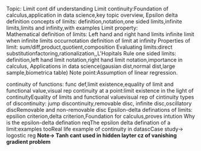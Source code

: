 Topic: Limit cont dif
understanding Limit continuity:Foundation of calculus,application in data science,key topic overview, Epsilon delta definition
concepts of limits: definition,notation,one sided limits,infinite limits,limits and infinity,with examples
Limit property:
Mathematical definition of limits:
Left hand and right hand limits
infinite limit
when infinite limits occurnotation
definition of limit at infinity
Properties of limit: sum/diff,product,quotient,composition
Evaluating limits:direct substitutionfactoring,rationalization,\,L'Hopitals Rule
one sided limits:  definition,left hand limit notation,right hand limit notation,importance in calculus, Applications in data science(gausian dist,normal dist,large sample,biometrica table)
Note point:Assumption of linear regression.

continuity of functions: func def,limit existence,equality of limit and functional value,visual rep
continuity at a point:limit existence in the light of continuityEquality of limits and functional valuevisual rep of cintinuity
types of discontinuity: jump discontinuity,removable disc, infinite disc,oscillatory discRemovable and non-removable disc
Epsilon-delta definations of limits: epsilion criterion,delta criterion,Foundation for calculus,proves intution
Why is the epsilon-delta defination reqThe epsilon delta defination of a limit:examples tooReal life example of continuity in datascCase study-> logostic reg
**Note-> Tanh cant used in hidden layter cz of vanishing gradient problem**





